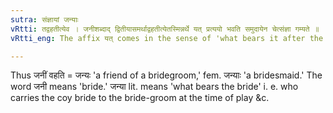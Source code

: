 ```yaml
---
sutra: संज्ञायां जन्याः
vRtti: तद्वहतीत्येव । जनीशब्दाद् द्वितीयासमर्थाद्वहतीत्येतस्मिन्नर्थे यत् प्रत्ययो भवति समुदायेन चेत्संज्ञा गम्यते ॥
vRtti_eng: The affix यत् comes in the sense of 'what bears it after the word '_jani_,' being in the 2nd case in construction, the whole word being a Name.

---
```

Thus जनीं वहति = जन्यः 'a friend of a bridegroom,' fem. जन्याः 'a bridesmaid.' The word जनी means 'bride.' जन्या lit. means 'what bears the bride' i. e. who carries the coy bride to the bride-groom at the time of play &c.